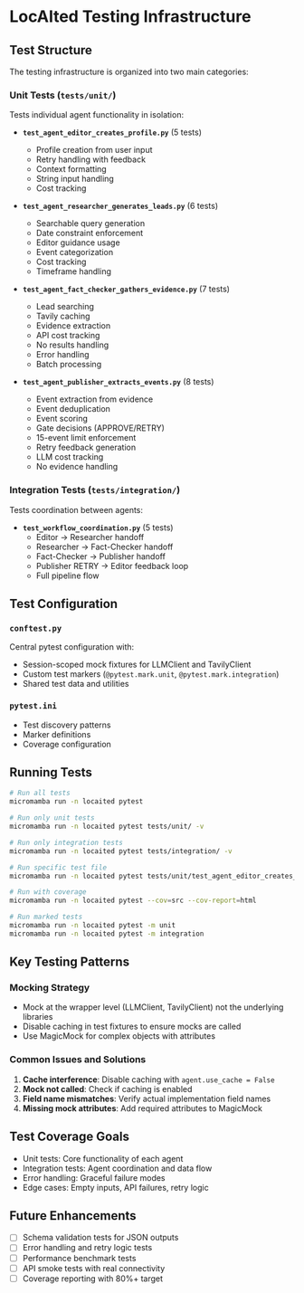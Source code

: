 # LocAIted Testing Infrastructure

## Test Structure

The testing infrastructure is organized into two main categories:

### Unit Tests (`tests/unit/`)
Tests individual agent functionality in isolation:

- **`test_agent_editor_creates_profile.py`** (5 tests)
  - Profile creation from user input
  - Retry handling with feedback
  - Context formatting
  - String input handling
  - Cost tracking

- **`test_agent_researcher_generates_leads.py`** (6 tests)
  - Searchable query generation
  - Date constraint enforcement
  - Editor guidance usage
  - Event categorization
  - Cost tracking
  - Timeframe handling

- **`test_agent_fact_checker_gathers_evidence.py`** (7 tests)
  - Lead searching
  - Tavily caching
  - Evidence extraction
  - API cost tracking
  - No results handling
  - Error handling
  - Batch processing

- **`test_agent_publisher_extracts_events.py`** (8 tests)
  - Event extraction from evidence
  - Event deduplication
  - Event scoring
  - Gate decisions (APPROVE/RETRY)
  - 15-event limit enforcement
  - Retry feedback generation
  - LLM cost tracking
  - No evidence handling

### Integration Tests (`tests/integration/`)
Tests coordination between agents:

- **`test_workflow_coordination.py`** (5 tests)
  - Editor → Researcher handoff
  - Researcher → Fact-Checker handoff
  - Fact-Checker → Publisher handoff
  - Publisher RETRY → Editor feedback loop
  - Full pipeline flow

## Test Configuration

### `conftest.py`
Central pytest configuration with:
- Session-scoped mock fixtures for LLMClient and TavilyClient
- Custom test markers (`@pytest.mark.unit`, `@pytest.mark.integration`)
- Shared test data and utilities

### `pytest.ini`
- Test discovery patterns
- Marker definitions
- Coverage configuration

## Running Tests

```bash
# Run all tests
micromamba run -n locaited pytest

# Run only unit tests
micromamba run -n locaited pytest tests/unit/ -v

# Run only integration tests
micromamba run -n locaited pytest tests/integration/ -v

# Run specific test file
micromamba run -n locaited pytest tests/unit/test_agent_editor_creates_profile.py -v

# Run with coverage
micromamba run -n locaited pytest --cov=src --cov-report=html

# Run marked tests
micromamba run -n locaited pytest -m unit
micromamba run -n locaited pytest -m integration
```

## Key Testing Patterns

### Mocking Strategy
- Mock at the wrapper level (LLMClient, TavilyClient) not the underlying libraries
- Disable caching in test fixtures to ensure mocks are called
- Use MagicMock for complex objects with attributes

### Common Issues and Solutions
1. **Cache interference**: Disable caching with `agent.use_cache = False`
2. **Mock not called**: Check if caching is enabled
3. **Field name mismatches**: Verify actual implementation field names
4. **Missing mock attributes**: Add required attributes to MagicMock

## Test Coverage Goals
- Unit tests: Core functionality of each agent
- Integration tests: Agent coordination and data flow
- Error handling: Graceful failure modes
- Edge cases: Empty inputs, API failures, retry logic

## Future Enhancements
- [ ] Schema validation tests for JSON outputs
- [ ] Error handling and retry logic tests
- [ ] Performance benchmark tests
- [ ] API smoke tests with real connectivity
- [ ] Coverage reporting with 80%+ target